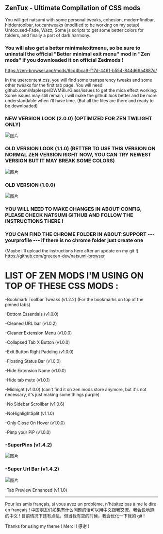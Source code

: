 ## ZenTux - Ultimate Compilation of CSS mods
You will get natsumi with some personal tweaks, cohesion, 
modernfindbar, hiddentoolbar, toucantweaks (modified to be working on my setup)
Unfocused-Fade, Wazz, Some js scripts to get some better colors for folders,
and finally a part of dark harmony.
### You will also get a better minimalexitmenu, so be sure to uninstall the official "Better minimal exit menu" mod in "Zen mods" if you downloaded it on official Zedmods !
https://zen-browser.app/mods/6cd4bca9-f17d-4461-b554-844d69a4887c/

In the usercontent.css, you will find some transparency tweaks and some other tweaks for the first tab page.
You will need github.com/Maplespe/DWMBlurGlass/issues to get the mica effect working.
Some issues may still remain, i will make the github look better and be more understandable when i'll have time. (But all the files are there and ready to be downloaded)
### NEW VERSION LOOK (2.0.0) (OPTIMIZED FOR ZEN TWILIGHT ONLY)
![图片](https://github.com/user-attachments/assets/de32dd0b-0f5d-4f0c-aef1-1c61366cedf1)


### OLD VERSION LOOK (1.1.0) (BETTER TO USE THIS VERSION ON NORMAL ZEN VERSION RIGHT NOW, YOU CAN TRY NEWEST VERSION BUT IT MAY BREAK SOME COLORS)
![图片](https://github.com/user-attachments/assets/9eaa5e9f-f69d-4bc6-bf12-373222fe1ca2)

### OLD VERSION (1.0.0)
![图片](https://github.com/user-attachments/assets/badbc24b-65f9-4482-9dff-5ad002f95647)

### YOU WILL NEED TO MAKE CHANGES IN ABOUT:CONFIG, PLEASE CHECK NATSUMI GITHUB AND FOLLOW THE INSTRUCTIONS THERE ! 
### YOU CAN FIND THE CHROME FOLDER IN ABOUT:SUPPORT --- yourprofile --- if there is no chrome folder just create one
(Maybe i'll upload the instructions here after an update on my git !)
https://github.com/greeeen-dev/natsumi-browser

# LIST OF ZEN MODS I'M USING ON TOP OF THESE CSS MODS :

-Bookmark Toolbar Tweaks (v1.2.2) (For the bookmarks on top of the pinned tabs)

-Bottom Essentials (v1.0.0)

-Cleaned URL bar (v1.0.2)

-Cleaner Extension Menu (v1.0.0)

-Collapsed Tab X Button (v1.0.0)

-Exit Button Right Padding (v1.0.0)

-Floating Status Bar (v1.0.0)

-Hide Extension Name (v1.0.0)

-Hide tab mute (v1.0.1)

-Midnight (v1.0.0) (can't find it on zen mods store anymore, but it's not necessary, it's just making some things purple)

-No Sidebar Scrollbar (v1.0.6)

-NoHighlightSplit (v1.1.0)

-Only Close On Hover (v1.0.0)

-Pimp your PiP (v1.0.0)

### -SuperPins (v1.4.2)
![图片](https://github.com/user-attachments/assets/30f6dc33-b7c5-499c-a86c-1d2715d75d1a)

### -Super Url Bar (v1.4.2)
![图片](https://github.com/user-attachments/assets/0eeedf20-93f9-4cae-b918-a3a0396f477a)

-Tab Preview Enhanced (v1.1.0)

--------------------------------------------------------------------

Pour les amis français, si vous avez un problème, n'hésitez pas à me le dire en français !
中国朋友们如果有什么问题的话可以用中文跟我交流，我会说地道的中文 !
目前情况下还有点乱，但当我有空的时候，我会优化一下我的 git !

Thanks for using my theme !
Merci !
感谢 !
